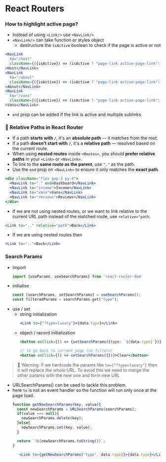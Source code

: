 # React Routers

### How to highlight active page?
- Instead of using `<Link/>` use `<NavLink/>`
- `<NavLink/>` can take function or styles object
  - destructure the `isActive` boolean to check if the page is active or not
```jsx
<NavLink
  to="/host"
  className={({isActive}) => (isActive ? "page-link active-page-link": "page-link")}
>Host</NavLink>
<NavLink
  to="/about"
  className={({isActive}) => (isActive ? "page-link active-page-link": "page-link")}
>About</NavLink>
<NavLink
  to="/vans"
  className={({isActive}) => (isActive ? "page-link active-page-link": "page-link")}
>Vans</NavLink>
```
- `end` prop can be added if the link is active and multiple sublinks 

### 🧭 Relative Paths in React Router

- If a path **starts with `/`**, it's an **absolute path** — it matches from the root.
- If a path **doesn't start with `/`**, it's a **relative path** — resolved based on the current route.
- When using **nested routes** inside `<Routes>`, you should **prefer relative paths** in your `<Link>` or `<NavLink>`.
- To link to the **same route as the parent**, use `"."` as the path.
- Use the `end` prop on `<NavLink>` to ensure it only matches the **exact path**.

```jsx
<div className="flex gap-3 py-4">
  <NavLink to="." end>Dashboard</NavLink>
  <NavLink to="income">Income</NavLink>
  <NavLink to="vans">Vans</NavLink>
  <NavLink to="reviews">Reviews</NavLink>
</div>
```

- If we are not using nested routes, or we want to link relative to the current URL path instead of the matched route, use `relative="path`.
```jsx
<Link to=".." relative="path">Back</Link>
```
- If we are using nested routes then
```jsx
<Link to="..">Back</Link>
```

### Search Params
- import
  ```jsx 
  import {useParams, useSearchParams} from 'react-router-dom'
  ```
- initialise
  ```jsx
  const [searchParams, setSearchParams] = useSearchParams();
  const filteredParams = searchParams.get("type");
  ```
- use / set
  - string initialization
    ```jsx
    <Link to={"?type=luxury"}>{data.type}</Link>
    ```
  - object / record initialization
    ```jsx
    <button onClick={() => {setSearchParams({type: `${data.type}`})}}>{data.type}</button>
    
    // to go back to current page (no filters)
    <button onClick={() => setSearchParams({})}>Clear</button>
    ```

> 🚨 Warning: if we hardcode the params like `to={"?type=luxury"}` then it will replace the whole URL. To avoid this we need to merge the other params with the new one and form new URL
- URLSearchParams() can be used to tackle this problem.
- here `to` is not an event handler so the function will run only once at the page load.
  ```jsx
  function getNewSearchParams(key, value){
    const newSearchParams = URLSearchParams(searchParams);
    if(value === null){
      newSearchParams.delete(key);
    }else{
      newSearchParams.set(key, value);
    }
  
    return `?${newSearchParams.toString()}`;
  }
  ```
  ```jsx
     <Link to={getNewSearchParams("type", data.type)}>{data.type}</Link>
  ```